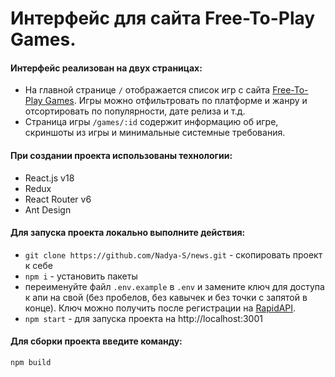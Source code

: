 # Интерфейс для сайта Free-To-Play Games.

#### Интерфейс реализован на двух страницах:

- На главной странице `/` отображается список игр с сайта [Free-To-Play Games](https://www.freetogame.com/). Игры можно отфильтровать по платформе и жанру и отсортировать по популярности, дате релиза и т.д.
- Страница игры `/games/:id` содержит информацию об игре, скриншоты из игры и минимальные системные требования.

#### При создании проекта использованы технологии:

- React.js v18
- Redux
- React Router v6
- Ant Design

#### Для запуска проекта локально выполните действия:

- `git clone https://github.com/Nadya-S/news.git` - скопировать проект к себе
- `npm i` - установить пакеты
- переименуйте файл `.env.example` в `.env` и замените ключ для доступа к апи на свой (без пробелов, без кавычек и без точки с запятой в конце). Ключ можно получить после регистрации на [RapidAPI](https://rapidapi.com/).
- `npm start` - для запуска проекта на http://localhost:3001

#### Для сборки проекта введите команду:

`npm build`
